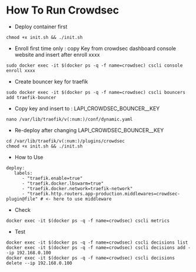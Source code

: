 # How To Run Crowdsec

- Deploy container first
  
```shell
chmod +x init.sh && ./init.sh
```

- Enroll first time only : copy Key from crowdsec dashboard console website and insert after enroll xxxx

```shell
sudo docker exec -it $(docker ps -q -f name=crowdsec) cscli console enroll xxxx
```

- Create bouncer key for traefik

```shell
sudo docker exec -it $(docker ps -q -f name=crowdsec) cscli bouncers add traefik-bouncer
```

- Copy key and insert to : LAPI_CROWDSEC_BOUNCER__KEY

```shell
nano /var/lib/traefik/v(:num:)/conf/dynamic.yaml
```

- Re-deploy after changing LAPI_CROWDSEC_BOUNCER__KEY
  
```shell
cd /var/lib/traefik/v(:num:)/plugins/crowdsec
chmod +x init.sh && ./init.sh
```

- How to Use

```shell
deploy:
   labels:
      - "traefik.enable=true"
      - "traefik.docker.lbswarm=true"
      - "traefik.docker.network=traefik-network"
      - "traefik.http.routers.app-production.middlewares=crowdsec-plugin@file" # <- here to use middleware
```

- Check

```shell
docker exec -it $(docker ps -q -f name=crowdsec) cscli metrics
```

- Test

```shell
docker exec -it $(docker ps -q -f name=crowdsec) cscli decisions list
docker exec -it $(docker ps -q -f name=crowdsec) cscli decisions add --ip 192.168.0.100
docker exec -it $(docker ps -q -f name=crowdsec) cscli decisions delete --ip 192.168.0.100
```
